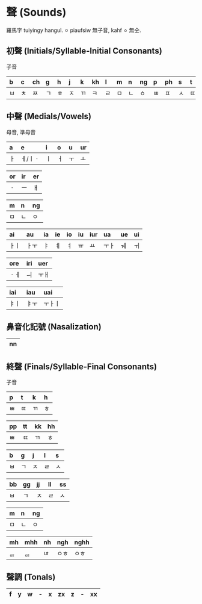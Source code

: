 # 聲 (Sounds)

羅馬字 tuiyingy hangul. `ㅇ` piaufsiw 無子音, kahf `ㆁ` 無仝.

## 初聲 (Initials/Syllable-Initial Consonants)

子音

| b | c | ch | g | h | j | k | kh | l | m | n | ng | p | ph | s | t | th |
| :--- | :--- | :--- | :--- | :--- | :--- | :--- | :--- | :--- | :--- | :--- | :--- | :--- | :--- | :--- | :--- | :--- |
| ㅂ | ㅊ | ㅉ | ㄱ | ㅎ | ㅈ | ㄲ | ㅋ | ㄹ | ㅁ | ㄴ | ㆁ | ㅃ | ㅍ | ㅅ | ㄸ | ㅌ |

## 中聲 (Medials/Vowels)

母音, 準母音

| a | e | i | o | u | ur |
| :--- | :--- | :--- | :--- | :--- | :--- |
| ㅏ | ㅔ/ㅣㆍ | ㅣ | ㅓ | ㅜ | ㅗ |

| or | ir | er |
| :--- | :--- | :--- |
| ㆍ | ㅡ | ㅐ |

| m | n | ng |
| :--- | :--- | :--- |
| ㅁ | ㄴ | ㅇ |

| ai | au | ia | ie | io | iu | iur | ua | ue | ui |
| :--- | :--- | :--- | :--- | :--- | :--- | :--- | :--- | :--- | :--- |
| ㅏㅣ | ㅏㅜ | ㅑ | ㅖ | ㅕ | ㅠ | ㅛ | ㅜㅏ | ㅞ | ㅟ

| ore | iri | uer |
| :--- | :--- | :--- |
| ㆍㅔ | ㅢ | ㅜㅐ |

| iai | iau | uai |
| :--- | :--- | :--- |
| ㅑㅣ | ㅑㅜ | ㅜㅏㅣ |

## 鼻音化記號 (Nasalization)

| nn |
| :--- |

## 終聲 (Finals/Syllable-Final Consonants)

子音

| p | t | k | h |
| :--- | :--- | :--- | :--- |
| ㅃ | ㄸ | ㄲ | ㅎ |

| pp | tt | kk | hh |
| :--- | :--- | :--- | :--- |
| ㅃ | ㄸ | ㄲ | ㅎ |

| b | g | j | l | s |
| :--- | :--- | :--- | :--- | :--- |
| ㅂ | ㄱ | ㅈ | ㄹ | ㅅ |

| bb | gg | jj | ll | ss |
| :--- | :--- | :--- | :--- | :--- |
| ㅂ | ㄱ | ㅈ | ㄹ | ㅅ |

| m | n | ng |
| :--- | :--- | :--- |
| ㅁ | ㄴ | ㅇ |

| mh | mhh | nh | ngh | nghh |
| :--- | :--- | :--- | :--- | :--- |
| ᇡ | ᇡ | ㄶ | ㅇㅎ | ㅇㅎ |

## 聲調 (Tonals)

| f | y | w | - | x | zx | z | - | xx |
| :--- | :--- | :--- | :--- | :--- | :--- | :--- | :--- | :--- |
